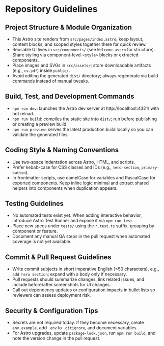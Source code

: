 # Repository Guidelines

## Project Structure & Module Organization
- This Astro site renders from `src/pages/index.astro`; keep layout, content blocks, and scoped styles together there for quick review.
- Reusable UI lives in `src/components/` (see `Welcome.astro` for structure). Share styling via component-level `<style>` blocks or extracted components.
- Place images and SVGs in `src/assets/`; store downloadable artifacts (e.g., `cv.pdf`) inside `public/`.
- Avoid editing the generated `dist/` directory; always regenerate via build commands instead of manual tweaks.

## Build, Test, and Development Commands
- `npm run dev`: launches the Astro dev server at http://localhost:4321/ with hot reload.
- `npm run build`: compiles the static site into `dist/`; run before publishing or creating a preview build.
- `npm run preview`: serves the latest production build locally so you can validate the generated files.

## Coding Style & Naming Conventions
- Use two-space indentation across Astro, HTML, and scripts.
- Prefer kebab-case for CSS classes and IDs (e.g., `hero-section`, `primary-button`).
- In frontmatter scripts, use camelCase for variables and PascalCase for exported components. Keep inline logic minimal and extract shared helpers into components when duplication appears.

## Testing Guidelines
- No automated tests exist yet. When adding interactive behavior, introduce Astro Test Runner and expose it via `npm run test`.
- Place new specs under `tests/` using the `*.test.ts` suffix, grouping by component or feature.
- Document any manual QA steps in the pull request when automated coverage is not yet available.

## Commit & Pull Request Guidelines
- Write commit subjects in short imperative English (≤50 characters), e.g., `add hero section`; expand with a body only if necessary.
- Pull requests should summarize changes, link related issues, and include before/after screenshots for UI changes.
- Call out dependency updates or configuration impacts in bullet lists so reviewers can assess deployment risk.

## Security & Configuration Tips
- Secrets are not required today. If they become necessary, create `env.example`, add `.env` to `.gitignore`, and document variables.
- For Astro upgrades, update `package-lock.json`, run `npm run build`, and note the version change in the pull request.

